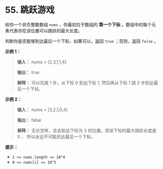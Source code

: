 # 55. 跳跃游戏

给你一个非负整数数组 `nums` ，你最初位于数组的 **第一个下标**  。数组中的每个元素代表你在该位置可以跳跃的最大长度。

判断你是否能够到达最后一个下标，如果可以，返回 `true` ；否则，返回 `false` 。

**示例 1：**

> **输入：** nums = \[2,3,1,1,4]
>
> **输出：** true
>
> **解释：** 可以先跳 1 步，从下标 0 到达下标 1, 然后再从下标 1 跳 3 步到达最后一个下标。

**示例 2：**

> **输入：** nums = \[3,2,1,0,4]
>
> **输出：** false
>
> **解释：** 无论怎样，总会到达下标为 3 的位置。但该下标的最大跳跃长度是 0 ， 所以永远不可能到达最后一个下标。

**提示：**

*   `1 <= nums.length <= 10^4`
*   `0 <= nums[i] <= 10^5`